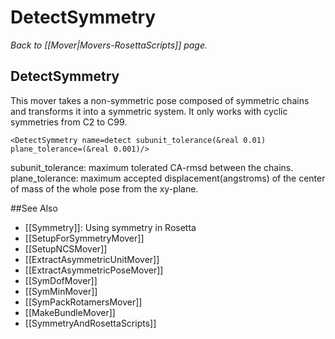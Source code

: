 # DetectSymmetry
*Back to [[Mover|Movers-RosettaScripts]] page.*
## DetectSymmetry

This mover takes a non-symmetric pose composed of symmetric chains and transforms it into a symmetric system. It only works with cyclic symmetries from C2 to C99.

```
<DetectSymmetry name=detect subunit_tolerance(&real 0.01) plane_tolerance=(&real 0.001)/>
```

subunit\_tolerance: maximum tolerated CA-rmsd between the chains. plane\_tolerance: maximum accepted displacement(angstroms) of the center of mass of the whole pose from the xy-plane.


##See Also

* [[Symmetry]]: Using symmetry in Rosetta
* [[SetupForSymmetryMover]]
* [[SetupNCSMover]]
* [[ExtractAsymmetricUnitMover]]
* [[ExtractAsymmetricPoseMover]]
* [[SymDofMover]]
* [[SymMinMover]]
* [[SymPackRotamersMover]]
* [[MakeBundleMover]]
* [[SymmetryAndRosettaScripts]]
